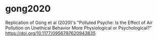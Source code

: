 # gong2020
Replication of Gong et al (2020)'s "Polluted Psyche: Is the Effect of Air Pollution on Unethical Behavior More Physiological or Psychological?" https://doi.org/10.1177/0956797620943835
